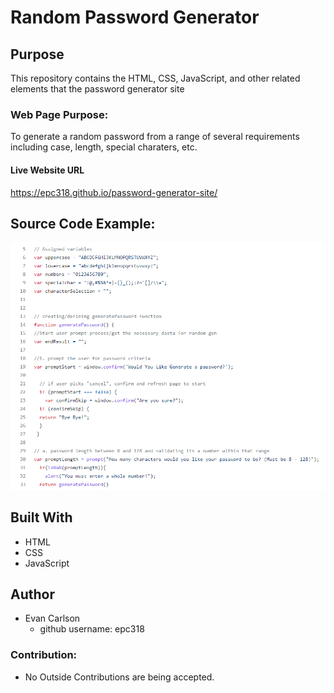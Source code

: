 # Random Password Generator

## Purpose
This repository contains the HTML, CSS, JavaScript, and other related elements that the password generator site

### Web Page Purpose:
To generate a random password from a range of several requirements including case, length, special charaters, etc.

#### Live Website URL
https://epc318.github.io/password-generator-site/

## Source Code Example:
![Password Generator Site Source Code](https://github.com/epc318/password-generator-site/blob/main/Develop/images/source_code_ex.PNG)

## Built With
* HTML
* CSS
* JavaScript

## Author
* Evan Carlson
    - github username: epc318

### Contribution:
* No Outside Contributions are being accepted.
